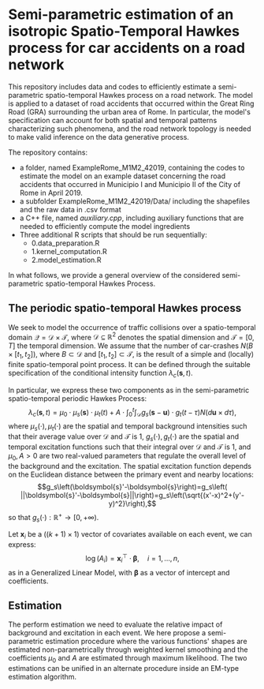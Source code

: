 # Semi-parametric estimation of an isotropic Spatio-Temporal Hawkes process for car accidents on a road network
This repository includes data and codes to efficiently estimate a semi-parametric spatio-temporal Hawkes process on a road network. The model is applied to a dataset of road accidents that occurred within the Great Ring Road (GRA) surrounding the urban area of Rome. In particular, the model's specification can account for both spatial and temporal patterns characterizing such phenomena, and the road network topology is needed to make valid inference on the data generative process.

The repository contains:
- a folder, named ExampleRome_M1M2_42019, containing the codes to estimate the model on an example dataset concerning the road accidents that occurred in Municipio I and Municipio II of the City of Rome in April 2019.
- a subfolder ExampleRome_M1M2_42019/Data/ including the shapefiles and the raw data in .csv format
- a C++ file, named _auxiliary.cpp_, including auxiliary functions that are needed to efficiently compute the model ingredients
- Three additional R scripts that should be run sequentially: 
    - 0.data_preparation.R
    - 1.kernel_computation.R
    - 2.model_estimation.R

In what follows, we provide a general overview of the considered semi-parametric spatio-temporal Hawkes Process.

## The periodic spatio-temporal Hawkes process

We seek to model the occurrence of traffic collisions over a spatio-temporal domain $\mathcal{Q}=\mathcal{D}\times\mathcal{T}$, where $\mathcal{D}\subseteq\mathbb{R}^2$ denotes the spatial dimension and $\mathcal{T}=[0, T]$ the temporal dimension.
We assume that the number of car-crashes $N(B\times[t_1,t_2])$, where $B\subset\mathcal{D}$ and $[t_1,t_2]\subset\mathcal{T}$, is the result of a simple and (locally) finite spatio-temporal point process. It can be defined through the suitable specification of the conditional intensity function $\lambda_c(\boldsymbol{s}, t)$.

In particular, we express these two components as in the semi-parametric spatio-temporal periodic Hawkes Process:
$$\lambda_c(\boldsymbol{s}, t)=\mu_0\cdot\mu_{s}(\boldsymbol{s})\cdot\mu_t\left( t\right) + A\cdot\int_0^t\int_\mathcal{D} g_s(\boldsymbol{s}-\boldsymbol{u})\cdot g_t(t-\tau) N\left( d \boldsymbol{u}\times d \tau\right),$$
where $\mu_s(\cdot), \mu_t(\cdot)$ are the spatial and temporal background intensities such that their average value over $\mathcal{D}$ and $\mathcal{T}$ is $1$, $g_s(\cdot), g_t(\cdot)$ are the spatial and temporal excitation functions such that their integral over $\mathcal{D}$ and $\mathcal{T}$ is $1$, and $\mu_0,\, A>0$ are two real-valued parameters that regulate the overall level of the background and the excitation.
The spatial excitation function depends on the Euclidean distance between the primary event and nearby locations:
$$g_s\left(\boldsymbol{s}'-\boldsymbol{s}\right)=g_s\left( ||\boldsymbol{s}'-\boldsymbol{s}||\right)=g_s\left(\sqrt{(x'-x)^2+(y'-y)^2}\right),$$
so that $g_s(\cdot):\mathbb{R}^+\rightarrow [0,+\infty)$.

Let $\boldsymbol{x}_{i}$ be a $((k+1)\times 1)$ vector of covariates available on each event, we can express:
$$\log\left( A_i\right) = \boldsymbol{x}_i^\top\cdot\boldsymbol{\beta},\quad  i=1,\dots, n,$$
as in a Generalized Linear Model, with $\boldsymbol{\beta}$ as a vector of intercept and coefficients.

## Estimation
The perform estimation we need to evaluate the relative impact of background and excitation in each event. We here propose a semi-parametric estimation procedure where the various functions' shapes are estimated non-parametrically through weighted kernel smoothing and the coefficients $\mu_0$ and $A$ are estimated through maximum likelihood. The two estimations can be unified in an alternate procedure inside an EM-type estimation algorithm.
